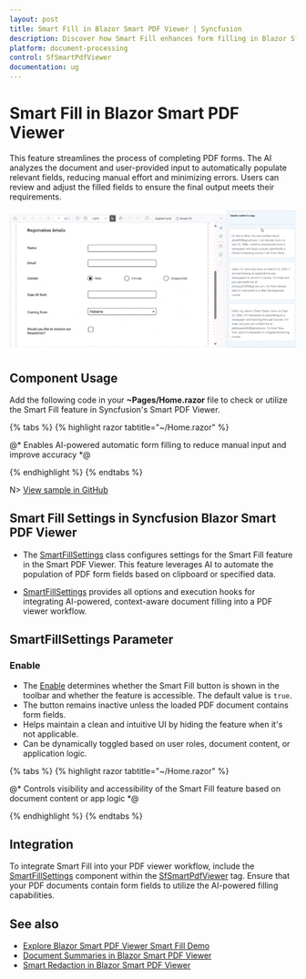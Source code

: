 ```yaml
---
layout: post
title: Smart Fill in Blazor Smart PDF Viewer | Syncfusion
description: Discover how Smart Fill enhances form filling in Blazor SfSmartPdfViewer by auto-detecting and populating PDF fields.
platform: document-processing
control: SfSmartPdfViewer
documentation: ug
---
```


# Smart Fill in Blazor Smart PDF Viewer
This feature streamlines the process of completing PDF forms. The AI analyzes the document and user-provided input to automatically populate relevant fields, reducing manual effort and minimizing errors. Users can review and adjust the filled fields to ensure the final output meets their requirements.

![Smart Fill](images/smartfill_pdfviewer.gif)

## Component Usage
Add the following code in your **~Pages/Home.razor** file to check or utilize the Smart Fill feature in Syncfusion's Smart PDF Viewer.

{% tabs %}
{% highlight razor tabtitle="~/Home.razor" %}

@* Enables AI-powered automatic form filling to reduce manual input and improve accuracy *@

<SfSmartPdfViewer DocumentPath="https://cdn.syncfusion.com/content/pdf/pdf-succinctly.pdf">
     <SmartFillSettings/>
</SfSmartPdfViewer>

{% endhighlight %}
{% endtabs %}

N> [View sample in GitHub](https://github.com/SyncfusionExamples/blazor-smart-pdf-viewer-examples/tree/master/SmartFill)

## Smart Fill Settings in Syncfusion Blazor Smart PDF Viewer
- The [SmartFillSettings](https://help.syncfusion.com//cr/blazor/Syncfusion.Blazor.SmartPdfViewer.SmartFillSettings.html) class configures settings for the Smart Fill feature in the Smart PDF Viewer. This feature leverages AI to automate the population of PDF form fields based on clipboard or specified data.

- [SmartFillSettings](https://help.syncfusion.com//cr/blazor/Syncfusion.Blazor.SmartPdfViewer.SmartFillSettings.html) provides all options and execution hooks for integrating AI-powered, context-aware document filling into a PDF viewer workflow.

## SmartFillSettings Parameter

### Enable
- The [Enable](https://help.syncfusion.com//cr/blazor/Syncfusion.Blazor.SmartPdfViewer.SmartFillSettings.html#Syncfusion_Blazor_SmartPdfViewer_SmartFillSettings_Enable) determines whether the Smart Fill button is shown in the toolbar and whether the feature is accessible. The default value is `true`.
- The button remains inactive unless the loaded PDF document contains form fields.
- Helps maintain a clean and intuitive UI by hiding the feature when it's not applicable.
- Can be dynamically toggled based on user roles, document content, or application logic.

{% tabs %}
{% highlight razor tabtitle="~/Home.razor" %}

@* Controls visibility and accessibility of the Smart Fill feature based on document content or app logic *@

<SfSmartPdfViewer DocumentPath="https://cdn.syncfusion.com/content/pdf/pdf-succinctly.pdf">
    <SmartFillSettings Enable="false" />
</SfSmartPdfViewer>

{% endhighlight %}
{% endtabs %}

## Integration
To integrate Smart Fill into your PDF viewer workflow, include the [SmartFillSettings](https://help.syncfusion.com//cr/blazor/Syncfusion.Blazor.SmartPdfViewer.SmartFillSettings.html) component within the [SfSmartPdfViewer](https://help.syncfusion.com//cr/blazor/Syncfusion.Blazor.SmartPdfViewer.SfSmartPdfViewer.html) tag. Ensure that your PDF documents contain form fields to utilize the AI-powered filling capabilities.

## See also

* [Explore Blazor Smart PDF Viewer Smart Fill Demo](https://document.syncfusion.com/demos/pdf-viewer/blazor-server/smart-pdf-viewer/smartfill?theme=fluent2)
* [Document Summaries in Blazor Smart PDF Viewer](./document-summarizer)
* [Smart Redaction in Blazor Smart PDF Viewer](./smart-redaction)